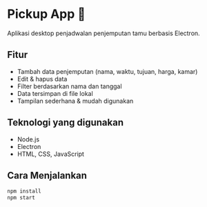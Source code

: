 # Pickup App 🚐

Aplikasi desktop penjadwalan penjemputan tamu berbasis Electron.

## Fitur
- Tambah data penjemputan (nama, waktu, tujuan, harga, kamar)
- Edit & hapus data
- Filter berdasarkan nama dan tanggal
- Data tersimpan di file lokal
- Tampilan sederhana & mudah digunakan

## Teknologi yang digunakan
- Node.js
- Electron
- HTML, CSS, JavaScript

## Cara Menjalankan
```bash
npm install
npm start
